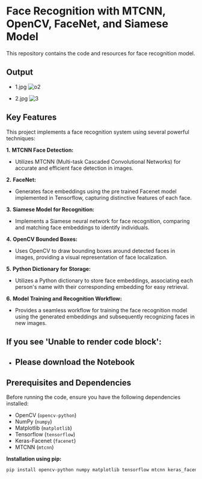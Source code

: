 
# Face Recognition with MTCNN, OpenCV, FaceNet, and Siamese Model

This repository contains the code and resources for face recognition model.

## Output
* 1.jpg
![o2](https://github.com/ankur110/Face-Recognition-TF/assets/119743922/682f7164-4937-4727-a85d-ac89bbba716f)

* 2.jpg
![3](https://github.com/ankur110/Face-Recognition-TF/assets/119743922/6cbcf545-d9b9-4351-90b7-46feb2d3f7ee)


## Key Features

This project implements a face recognition system using several powerful techniques:

__1.__ __MTCNN Face Detection:__

* Utilizes MTCNN (Multi-task Cascaded Convolutional Networks) for accurate and efficient face detection in images.

__2.__ __FaceNet:__
* Generates face embeddings using the pre trained Facenet model implemented in Tensorflow, capturing distinctive features of each face.

__3.__ __Siamese Model for Recognition:__
* Implements a Siamese neural network for face recognition, comparing and matching face embeddings to identify individuals.

__4.__ __OpenCV Bounded Boxes:__
* Uses OpenCV to draw bounding boxes around detected faces in images, providing a visual representation of face localization.

__5.__ __Python Dictionary for Storage:__
* Utilizes a Python dictionary to store face embeddings, associating each person's name with their corresponding embedding for easy retrieval.

__6.__ __Model Training and Recognition Workflow:__
* Provides a seamless workflow for training the face recognition model using the generated embeddings and subsequently recognizing faces in new images.

## If you see 'Unable to render code block':
* ## __Please download the Notebook__


## Prerequisites and Dependencies

Before running the code, ensure you have the following dependencies installed:

- OpenCV (`opencv-python`)
- NumPy (`numpy`)
- Matplotlib (`matplotlib`)
- Tensorflow (`tensorflow`)
- Keras-Facenet (`facenet`)
- MTCNN (`mtcnn`)

**Installation using pip:**

```bash
pip install opencv-python numpy matplotlib tensorflow mtcnn keras_facenet
```


